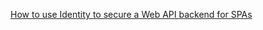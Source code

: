 ﻿
[How to use Identity to secure a Web API backend for SPAs](https://learn.microsoft.com/en-us/aspnet/core/security/authentication/identity-api-authorization?view=aspnetcore-8.0)


